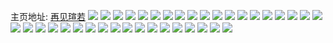 主页地址: [再见瑄若](https://weibo.com/u/3703859651) 
![](https://wx4.sinaimg.cn/mw2000/dcc469c3ly1h9qhijp6hdj22c03404qr.jpg) 
![](https://wx4.sinaimg.cn/mw2000/dcc469c3ly1h9qhifjto5j213u0tutgg.jpg) 
![](https://wx4.sinaimg.cn/mw2000/dcc469c3ly1h9qhm0gqx3j20wi1yckjl.jpg) 
![](https://wx4.sinaimg.cn/mw2000/dcc469c3ly1gsxi4rulaej21400u012g.jpg) 
![](https://wx4.sinaimg.cn/mw2000/dcc469c3ly1gsxi4sayjuj21400u0dl6.jpg) 
![](https://wx4.sinaimg.cn/mw2000/dcc469c3ly1gsxi4v8dz1j21400u0ag2.jpg) 
![](https://wx4.sinaimg.cn/mw2000/dcc469c3ly1gsxi4tpcx3j21400u0jz0.jpg) 
![](https://wx4.sinaimg.cn/mw2000/007myMduly1gk2jq20cavj30c80bnjrr.jpg) 
![](https://wx4.sinaimg.cn/mw2000/dcc469c3ly1gsxi4sokfnj21400u0112.jpg) 
![](https://wx4.sinaimg.cn/mw2000/dcc469c3ly1gsxi4u5v8jj20u01407bh.jpg) 
![](https://wx4.sinaimg.cn/mw2000/dcc469c3ly1gsxi4usfm7j21400u0n4y.jpg) 
![](https://wx4.sinaimg.cn/mw2000/dcc469c3ly1gsxi4t7j1vj20u0140gtr.jpg) 
![](https://wx4.sinaimg.cn/mw2000/dcc469c3ly1ggxvwt3qhfj20pw0qo3zk.jpg) 
![](https://wx4.sinaimg.cn/mw2000/dcc469c3ly1ggxvwtj2ayg20730740tq.jpg) 
![](https://wx4.sinaimg.cn/mw2000/dcc469c3ly1g181h0elwyj2046046wec.jpg) 
![](https://wx4.sinaimg.cn/mw2000/dcc469c3ly1g181gssp6aj2046046wec.jpg) 
![](https://wx4.sinaimg.cn/mw2000/dcc469c3ly1fzmjiyfh8zj20u01hcnao.jpg) 
![](https://wx4.sinaimg.cn/mw2000/dcc469c3ly1fvpioq166rj20hs0bu0uc.jpg) 
![](https://wx4.sinaimg.cn/mw2000/dcc469c3ly1fvn4vqrsfnj20hs0but9v.jpg) 
![](https://wx4.sinaimg.cn/mw2000/dcc469c3ly1fvlzwuqf8jj20go0bogn8.jpg) 
![](https://wx4.sinaimg.cn/mw2000/dcc469c3ly1fvlzuem9vfj20hs0buaau.jpg) 
![](https://wx4.sinaimg.cn/mw2000/dcc469c3ly1fvlzs9ggq6j21420qoaaq.jpg) 
![](https://wx4.sinaimg.cn/mw2000/dcc469c3ly1fvio1ylt57j20hs0bu0tp.jpg) 
![](https://wx4.sinaimg.cn/mw2000/dcc469c3ly1fvhgm05b9oj20hs0buaax.jpg) 
![](https://wx4.sinaimg.cn/mw2000/dcc469c3ly1fvdvfvmzo9j206o03rmx2.jpg) 
![](https://wx4.sinaimg.cn/mw2000/dcc469c3ly1fvdvdtq7fdj206o03rmx2.jpg) 
![](https://wx4.sinaimg.cn/mw2000/dcc469c3ly1fvdv3at0svj20hs0buwfm.jpg) 
![](https://wx4.sinaimg.cn/mw2000/dcc469c3ly1fvbjgiqkm7j20hs0buq4v.jpg) 
![](https://wx4.sinaimg.cn/mw2000/dcc469c3ly1fvagj601jtj20hs0buq46.jpg) 
![](https://wx4.sinaimg.cn/mw2000/dcc469c3ly1fv7twnsrn0j213r0qo7ce.jpg) 
![](https://wx4.sinaimg.cn/mw2000/dcc469c3ly1fv7thfafytj20hs0bu3zu.jpg) 
![](https://wx4.sinaimg.cn/mw2000/dcc469c3ly1fu4bjdt27zj205k05k3yg.jpg) 
![](https://wx4.sinaimg.cn/mw2000/dcc469c3gy1fu1l767fa6j20c008ejrz.jpg) 
![](https://wx4.sinaimg.cn/mw2000/dcc469c3ly1ftwttonji6j20gm0ci3zp.jpg) 
![](https://wx4.sinaimg.cn/mw2000/dcc469c3ly1fposab8h6yj20qo1behdt.jpg) 
![](https://wx4.sinaimg.cn/mw2000/dcc469c3ly1fpgojhdo6gj20qo1bee81.jpg) 
![](https://wx4.sinaimg.cn/mw2000/dcc469c3ly1fp8neqp1pxj20zk0qojyk.jpg) 
